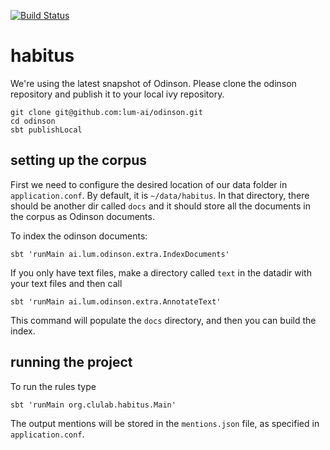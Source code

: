 [![Build Status](https://travis-ci.com/clulab/habitus.svg?branch=master)](https://travis-ci.com/clulab/habitus)

# habitus

We're using the latest snapshot of Odinson.
Please clone the odinson repository and publish it to your local ivy repository.

    git clone git@github.com:lum-ai/odinson.git
    cd odinson
    sbt publishLocal

## setting up the corpus

First we need to configure the desired location of our data folder in `application.conf`.
By default, it is `~/data/habitus`. In that directory, there should be another dir called
`docs` and it should store all the documents in the corpus as Odinson documents.

To index the odinson documents:

    sbt 'runMain ai.lum.odinson.extra.IndexDocuments'

If you only have text files, make a directory called `text` in the datadir with your
text files and then call

    sbt 'runMain ai.lum.odinson.extra.AnnotateText'

This command will populate the `docs` directory, and then you can build the index.

## running the project

To run the rules type

    sbt 'runMain org.clulab.habitus.Main'

The output mentions will be stored in the `mentions.json` file, as specified in `application.conf`.

